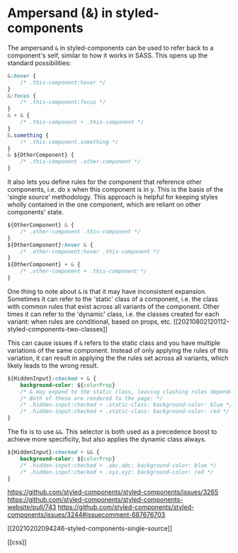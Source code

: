 # Ampersand (&) in styled-components

The ampersand `&` in styled-components can be used to refer back to a component's self, similar to how it works in SASS. This opens up the standard possibilities:
```css
&:hover {
    /* .this-component:hover */
}
&:focus {
    /* .this-component:focus */
}
& + & {
    /* .this-component + .this-component */
}
&.something {
    /* .this-component.something */
}
& ${OtherComponent} {
    /* .this-component .other-component */
}
```

It also lets you define rules for the component that reference other components, i.e. do x when this component is in y. This is the basis of the 'single source' methodology. This approach is helpful for keeping styles wholly contained in the one component, which are reliant on other components' state.
```css
${OtherComponent} & {
    /* .other-component .this-component */
}
${OtherComponent}:hover & {
    /* .other-component:hover .this-component */
}
${OtherComponent} + & {
    /* .other-component + .this-component */
}
```

One thing to note about `&` is that it may have inconsistent expansion. Sometimes it can refer to the 'static' class of a component, i.e. the class with common rules that exist across all variants of the component. Other times it can refer to the 'dynamic' class, i.e. the classes created for each variant: when rules are conditional, based on props, etc.
[[20210802120112-styled-components-two-classes]]

This can cause issues if `&` refers to the static class and you have multiple variations of the same component. Instead of only applying the rules of this variation, it can result in applying the the rules set across all variants, which likely leads to the wrong result.
```css
${HiddenInput}:checked + & {
    background-color: ${colorProp}
    /* & may expand to the static class, leaving clashing rules dependent on colorProp */
    /* Both of these are rendered to the page: */
    /* .hidden-input:checked + .static-class: background-color: blue */
    /* .hidden-input:checked + .static-class: background-color: red */
}
```

The fix is to use `&&`. This selector is both used as a precedence boost to achieve more specificity, but also applies the dynamic class always.
```css
${HiddenInput}:checked + && {
    background-color: ${colorProp}
    /* .hidden-input:checked + .abc.abc: background-color: blue */
    /* .hidden-input:checked + .xyz.xyz: background-color: red */
}
```

https://github.com/styled-components/styled-components/issues/3265
https://github.com/styled-components/styled-components-website/pull/743
https://github.com/styled-components/styled-components/issues/3244#issuecomment-687676703

[[20210202094246-styled-components-single-source]]

[[css]]